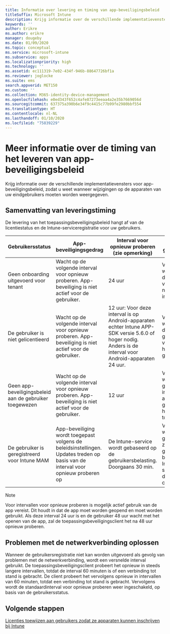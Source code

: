 ```yaml
---
title: Informatie over levering en timing van app-beveiligingsbeleid
titleSuffix: Microsoft Intune
description: Krijg informatie over de verschillende implementatievensters voor app-beveiligingsbeleid, zodat u weet wanneer wijzigingen op de apparaten van uw eindgebruikers moeten worden weergegeven.
keywords: ''
author: Erikre
ms.author: erikre
manager: dougeby
ms.date: 01/09/2020
ms.topic: conceptual
ms.service: microsoft-intune
ms.subservice: apps
ms.localizationpriority: high
ms.technology: ''
ms.assetid: ec111319-7e02-434f-946b-88647726bf1a
ms.reviewer: joglocke
ms.suite: ems
search.appverid: MET150
ms.custom: ''
ms.collection: M365-identity-device-management
ms.openlocfilehash: e0ed343f652c4afe87273eeaa4a2e35b7669056d
ms.sourcegitcommit: 637375a390b6e34f9c4415c77b99fe2980bbf554
ms.translationtype: HT
ms.contentlocale: nl-NL
ms.lasthandoff: 01/10/2020
ms.locfileid: "75839229"
---
```

# <a name="understand-app-protection-policy-delivery-timing"></a>Meer informatie over de timing van het leveren van app-beveiligingsbeleid

Krijg informatie over de verschillende implementatievensters voor app-beveiligingsbeleid, zodat u weet wanneer wijzigingen op de apparaten van uw eindgebruikers moeten worden weergegeven.

## <a name="delivery-timing-summary"></a>Samenvatting van leveringstiming

De levering van het toepassingsbeveiligingsbeleid hangt af van de licentiestatus en de Intune-serviceregistratie voor uw gebruikers.  

|    Gebruikersstatus    |    App-beveiligingsgedrag     |    Interval voor opnieuw proberen (zie opmerking)    |    Waarom gebeurt dit?    |
|-----------------------------------------------------|-------------------------------------------------------------------------------------------------|--------------------------------------------------------------------------------------|-----------------------------------------------------------------------------------------------------------|
|    Geen onboarding uitgevoerd voor tenant    |    Wacht op de volgende interval voor opnieuw proberen.  App-beveiliging is niet actief voor de gebruiker.    |    24 uur    |    Vindt plaatst wanneer u de tenant voor Intune niet hebt ingesteld.    |
|    De gebruiker is niet gelicentieerd     |    Wacht op de volgende interval voor opnieuw proberen.  App-beveiliging is niet actief voor de gebruiker.     |    12 uur: Voor deze interval is op Android-apparaten echter Intune APP-SDK versie 5.6.0 of hoger nodig. Anders is de interval voor Android-apparaten 24 uur.   |    Vindt plaats wanneer u de gebruiker geen licentie voor Intune hebt gegeven.    |
|    Geen app-beveiligingsbeleid aan de gebruiker toegewezen    |    Wacht op de volgende interval voor opnieuw proberen.  App-beveiliging is niet actief voor de gebruiker.    |    12 uur        |    Vindt plaats wanneer u geen APP-instellingen aan de gebruiker hebt toegewezen.    |
|    De gebruiker is geregistreerd voor Intune MAM    |    App-beveiliging wordt toegepast volgens de beleidsinstellingen.    Updates treden op basis van de interval voor opnieuw proberen op    |    De Intune-service wordt gebaseerd op de gebruikersbelasting.    Doorgaans 30 min.     |    Vindt plaats wanneer de gebruiker zich heeft geregistreerd bij de Intune-service voor de MAM-configuratie.    |

> [!NOTE]
> Voor intervallen voor opnieuw proberen is mogelijk actief gebruik van de app vereist. Dit houdt in dat de app moet worden geopend en moet worden gebruikt.  Als deze interval 24 uur is en de gebruiker 48 uur wacht met het openen van de app, zal de toepassingsbeveiligingsclient het na 48 uur opnieuw proberen.

## <a name="handling-network-connectivity-issues"></a>Problemen met de netwerkverbinding oplossen

Wanneer de gebruikersregistratie niet kan worden uitgevoerd als gevolg van problemen met de netwerkverbinding, wordt een versnelde interval gebruikt.  De toepassingsbeveiligingsclient probeert het opnieuw in steeds langere intervallen, totdat de interval 60 minuten is of een verbinding tot stand is gebracht.  De client probeert het vervolgens opnieuw in intervallen van 60 minuten, totdat een verbinding tot stand is gebracht. Vervolgens wordt de standaardinterval voor opnieuw proberen weer ingeschakeld, op basis van de gebruikersstatus.

## <a name="next-steps"></a>Volgende stappen

[Licenties toewijzen aan gebruikers zodat ze apparaten kunnen inschrijven bij Intune](../fundamentals/licenses-assign.md)

